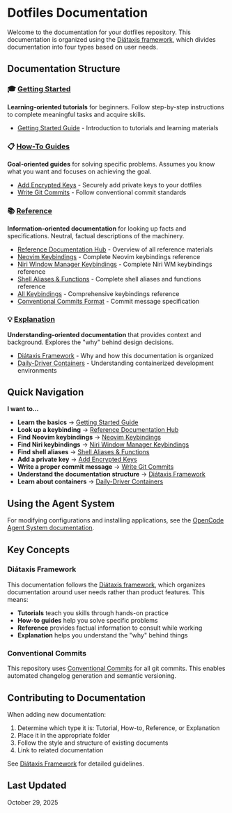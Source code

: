 # Dotfiles Documentation

Welcome to the documentation for your dotfiles repository. This documentation is organized using the [Diátaxis framework](./explanation/diataxis-framework.md), which divides documentation into four types based on user needs.

## Documentation Structure

### 🎓 [Getting Started](./getting-started/)

**Learning-oriented tutorials** for beginners. Follow step-by-step instructions to complete meaningful tasks and acquire skills.

- [Getting Started Guide](./getting-started/README.md) - Introduction to tutorials and learning materials

### 📋 [How-To Guides](./how-to/)

**Goal-oriented guides** for solving specific problems. Assumes you know what you want and focuses on achieving the goal.

- [Add Encrypted Keys](./how-to/add-encrypted-keys.md) - Securely add private keys to your dotfiles
- [Write Git Commits](./how-to/git-commits.md) - Follow conventional commit standards

### 📚 [Reference](./reference/)

**Information-oriented documentation** for looking up facts and specifications. Neutral, factual descriptions of the machinery.

- [Reference Documentation Hub](./reference/README.md) - Overview of all reference materials
- [Neovim Keybindings](./reference/nvim-keybindings.md) - Complete Neovim keybindings reference
- [Niri Window Manager Keybindings](./reference/niri-keybindings.md) - Complete Niri WM keybindings reference
- [Shell Aliases & Functions](./reference/shell-aliases.md) - Complete shell aliases and functions reference
- [All Keybindings](./reference/keybindings.md) - Comprehensive keybindings reference
- [Conventional Commits Format](./reference/conventional-commits-format.md) - Commit message specification

### 💡 [Explanation](./explanation/)

**Understanding-oriented documentation** that provides context and background. Explores the "why" behind design decisions.

- [Diátaxis Framework](./explanation/diataxis-framework.md) - Why and how this documentation is organized
- [Daily-Driver Containers](./explanation/daily-driver-containers.md) - Understanding containerized development environments

## Quick Navigation

**I want to...**

- **Learn the basics** → [Getting Started Guide](./getting-started/README.md)
- **Look up a keybinding** → [Reference Documentation Hub](./reference/README.md)
- **Find Neovim keybindings** → [Neovim Keybindings](./reference/nvim-keybindings.md)
- **Find Niri keybindings** → [Niri Window Manager Keybindings](./reference/niri-keybindings.md)
- **Find shell aliases** → [Shell Aliases & Functions](./reference/shell-aliases.md)
- **Add a private key** → [Add Encrypted Keys](./how-to/add-encrypted-keys.md)
- **Write a proper commit message** → [Write Git Commits](./how-to/git-commits.md)
- **Understand the documentation structure** → [Diátaxis Framework](./explanation/diataxis-framework.md)
- **Learn about containers** → [Daily-Driver Containers](./explanation/daily-driver-containers.md)

## Using the Agent System

For modifying configurations and installing applications, see the [OpenCode Agent System documentation](../.opencode/README.md).

## Key Concepts

### Diátaxis Framework

This documentation follows the [Diátaxis framework](./explanation/diataxis-framework.md), which organizes documentation around user needs rather than product features. This means:

- **Tutorials** teach you skills through hands-on practice
- **How-to guides** help you solve specific problems
- **Reference** provides factual information to consult while working
- **Explanation** helps you understand the "why" behind things

### Conventional Commits

This repository uses [Conventional Commits](./how-to/git-commits.md) for all git commits. This enables automated changelog generation and semantic versioning.

## Contributing to Documentation

When adding new documentation:

1. Determine which type it is: Tutorial, How-to, Reference, or Explanation
2. Place it in the appropriate folder
3. Follow the style and structure of existing documents
4. Link to related documentation

See [Diátaxis Framework](./explanation/diataxis-framework.md) for detailed guidelines.

## Last Updated

October 29, 2025
